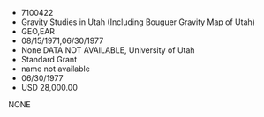 * 7100422
* Gravity Studies in Utah (Including Bouguer Gravity Map of   Utah)
* GEO,EAR
* 08/15/1971,06/30/1977
* None   DATA NOT AVAILABLE, University of Utah
* Standard Grant
*   name not available
* 06/30/1977
* USD 28,000.00

NONE